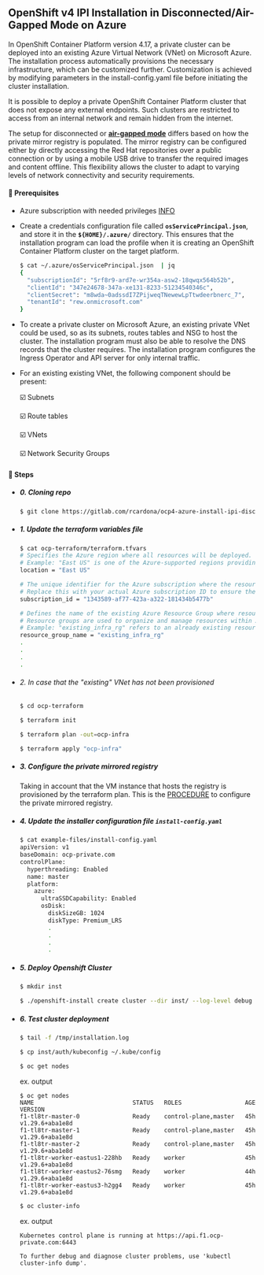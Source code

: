 
## OpenShift v4 IPI Installation in Disconnected/Air-Gapped Mode on Azure

In OpenShift Container Platform version 4.17, a private cluster can be deployed into an existing Azure Virtual Network (VNet) on Microsoft Azure. The installation process automatically provisions the necessary infrastructure, which can be customized further. Customization is achieved by modifying parameters in the install-config.yaml file before initiating the cluster installation.

It is possible to deploy a private OpenShift Container Platform cluster that does not expose any external endpoints. Such clusters are restricted to access from an internal network and remain hidden from the internet.

The setup for disconnected or [__air-gapped mode__](https://docs.openshift.com/container-platform/4.16/installing/installing_with_agent_based_installer/preparing-to-install-with-agent-based-installer.html) differs based on how the private mirror registry is populated. The mirror registry can be configured either by directly accessing the Red Hat repositories over a public connection or by using a mobile USB drive to transfer the required images and content offline. This flexibility allows the cluster to adapt to varying levels of network connectivity and security requirements.

#### 🔹 Prerequisites

  - Azure subscription with needed privileges [INFO](https://docs.openshift.com/container-platform/4.17/installing/installing_azure/installing-azure-account.html#installation-azure-limits_installing-azure-account)

  - Create a credentials configuration file called **```osServicePrincipal.json```**, and store it in the **```${HOME}/.azure/```** directory. This ensures that the installation program can load the profile when it is creating an OpenShift Container Platform cluster on the target platform.

    ```bash
    $ cat ~/.azure/osServicePrincipal.json  | jq
    {
      "subscriptionId": "5rf8r9-ard7e-wr354a-asw2-18qwqx564b52b",
      "clientId": "347e24678-347a-xe131-8233-51234540346c",
      "clientSecret": "m8wda~0adssdI7ZPijweqTNewewLpTtwdeerbnerc_7",
      "tenantId": "rew.onmicrosoft.com"
    }
    ```

  - To create a private cluster on Microsoft Azure, an existing private VNet could be used, so as its subnets, routes tables and NSG to host the cluster. The installation program must also be able to resolve the DNS records that the cluster requires. The installation program configures the Ingress Operator and API server for only internal traffic.

  - For an existing existing VNet, the following component should be present:

     ☑️ Subnets

     ☑️ Route tables

     ☑️ VNets

     ☑️ Network Security Groups

#### 🔹 Steps

- ##### 0. Cloning repo
  ```bash
  $ git clone https://gitlab.com/rcardona/ocp4-azure-install-ipi-disconnected.git
  ```

- ##### 1. Update the terraform variables file
  ```bash
  $ cat ocp-terraform/terraform.tfvars
  # Specifies the Azure region where all resources will be deployed.
  # Example: "East US" is one of the Azure-supported regions providing high availability and low latency.
  location = "East US"

  # The unique identifier for the Azure subscription where the resources will be provisioned.
  # Replace this with your actual Azure subscription ID to ensure the correct subscription is targeted.
  subscription_id = "1343589-af77-423a-a322-181434b5477b"

  # Defines the name of the existing Azure Resource Group where resources will be deployed.
  # Resource groups are used to organize and manage resources within Azure.
  # Example: "existing_infra_rg" refers to an already existing resource group in Azure.
  resource_group_name = "existing_infra_rg"
  .
  .
  .
  .
  ```

- ###### 2. In case that the "existing" VNet has not been provisioned
  ```bash
  $ cd ocp-terraform

  $ terraform init

  $ terraform plan -out=ocp-infra

  $ terraform apply "ocp-infra"
  ```

- ##### 3. Configure the private mirrored registry

  Taking in account that the VM instance that hosts the registry is provisioned by the terraform plan. This is the [PROCEDURE](https://gitlab.com/rcardona/ocp4-tasks/-/blob/main/cluster-registry/mirror-registry-commons.md) to configure the private mirrored registry.

- ##### 4. Update the installer configuration file **```install-config.yaml```**
  ```bash
  $ cat example-files/install-config.yaml
  apiVersion: v1
  baseDomain: ocp-private.com
  controlPlane:
    hyperthreading: Enabled
    name: master
    platform:
      azure:
        ultraSSDCapability: Enabled
        osDisk:
          diskSizeGB: 1024
          diskType: Premium_LRS
          .
          .
          .
          .
  ```

- ##### 5. Deploy Openshift Cluster
  ```bash
  $ mkdir inst

  $ ./openshift-install create cluster --dir inst/ --log-level debug > /tmp/install.log > /tmp/installation.log 2>&1 &
  ```

- ##### 6. Test cluster deployment
  ```bash
  $ tail -f /tmp/installation.log

  $ cp inst/auth/kubeconfig ~/.kube/config
  ```

  ```bash
  $ oc get nodes
  ```

  ex. output
  ```text
  $ oc get nodes
  NAME                            STATUS   ROLES                  AGE   VERSION
  f1-tl8tr-master-0               Ready    control-plane,master   45h   v1.29.6+aba1e8d
  f1-tl8tr-master-1               Ready    control-plane,master   45h   v1.29.6+aba1e8d
  f1-tl8tr-master-2               Ready    control-plane,master   45h   v1.29.6+aba1e8d
  f1-tl8tr-worker-eastus1-228hb   Ready    worker                 45h   v1.29.6+aba1e8d
  f1-tl8tr-worker-eastus2-76smg   Ready    worker                 44h   v1.29.6+aba1e8d
  f1-tl8tr-worker-eastus3-h2gg4   Ready    worker                 45h   v1.29.6+aba1e8d
  ````

  ```bash
  $ oc cluster-info
  ```

  ex. output
  ```text
  Kubernetes control plane is running at https://api.f1.ocp-private.com:6443

  To further debug and diagnose cluster problems, use 'kubectl cluster-info dump'.
  ```
